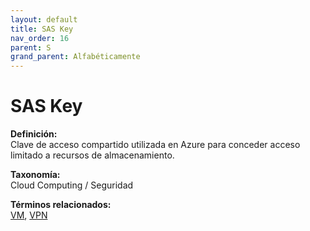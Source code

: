 ```yaml
---
layout: default
title: SAS Key
nav_order: 16
parent: S
grand_parent: Alfabéticamente
---
```


# SAS Key

**Definición:**  
Clave de acceso compartido utilizada en Azure para conceder acceso limitado a recursos de almacenamiento.

**Taxonomía:**  
Cloud Computing / Seguridad

**Términos relacionados:**  
[VM](https://maleniski.github.io/diccionario-angl-tec-mx/docs/alfabeticamente/V/vm.html), [VPN](https://maleniski.github.io/diccionario-angl-tec-mx/docs/alfabeticamente/V/vpn.html)
